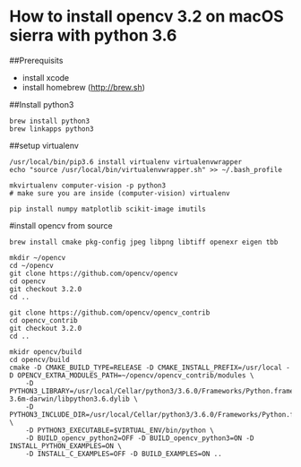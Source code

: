 # How to install opencv 3.2 on macOS sierra with python 3.6

##Prerequisits

* install xcode
* install homebrew (http://brew.sh)

##Install python3

```
brew install python3
brew linkapps python3
```

##setup virtualenv

```
/usr/local/bin/pip3.6 install virtualenv virtualenvwrapper
echo "source /usr/local/bin/virtualenvwrapper.sh" >> ~/.bash_profile

mkvirtualenv computer-vision -p python3
# make sure you are inside (computer-vision) virtualenv

pip install numpy matplotlib scikit-image imutils

```

#install opencv from source

```
brew install cmake pkg-config jpeg libpng libtiff openexr eigen tbb

mkdir ~/opencv
cd ~/opencv
git clone https://github.com/opencv/opencv
cd opencv 
git checkout 3.2.0
cd ..

git clone https://github.com/opencv/opencv_contrib
cd opencv_contrib
git checkout 3.2.0
cd ..

mkidr opencv/build
cd opencv/build
cmake -D CMAKE_BUILD_TYPE=RELEASE -D CMAKE_INSTALL_PREFIX=/usr/local -D OPENCV_EXTRA_MODULES_PATH=~/opencv/opencv_contrib/modules \
    -D PYTHON3_LIBRARY=/usr/local/Cellar/python3/3.6.0/Frameworks/Python.framework/Versions/3.6/lib/python3.6/config-3.6m-darwin/libpython3.6.dylib \
    -D PYTHON3_INCLUDE_DIR=/usr/local/Cellar/python3/3.6.0/Frameworks/Python.framework/Versions/3.6/include/python3.6m/ \
    -D PYTHON3_EXECUTABLE=$VIRTUAL_ENV/bin/python \
    -D BUILD_opencv_python2=OFF -D BUILD_opencv_python3=ON -D INSTALL_PYTHON_EXAMPLES=ON \
    -D INSTALL_C_EXAMPLES=OFF -D BUILD_EXAMPLES=ON ..
    
